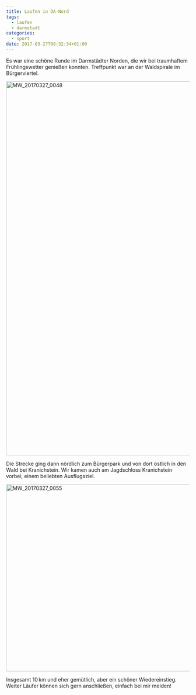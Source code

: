 ```yaml
---
title: Laufen in DA-Nord
tags: 
  - laufen
  - darmstadt
categories:
  - sport
date: 2017-03-27T08:32:34+01:00
---
```

Es war eine schöne Runde im Darmstädter Norden, die wir bei traumhaftem Frühlingswetter genießen konnten. Treffpunkt war an der Waldspirale im Bürgerviertel. 

<!--more-->

<a data-flickr-embed="true"  href="https://www.flickr.com/photos/mwellner/33311233860/in/dateposted-public/" title="MW_20170327_0048"><img src="https://c1.staticflickr.com/3/2925/33311233860_3a177c6bef_b.jpg" width="1024" height="1024" alt="MW_20170327_0048"></a><script async src="//embedr.flickr.com/assets/client-code.js" charset="utf-8"></script>

Die Strecke ging dann nördlich zum Bürgerpark und von dort östlich in den Wald bei Kranichstein. Wir kamen auch am Jagdschloss Kranichstein vorbei, einem beliebten Ausflugsziel. 

<a data-flickr-embed="true"  href="https://www.flickr.com/photos/mwellner/33654363116/in/dateposted-public/" title="MW_20170327_0055"><img src="https://c1.staticflickr.com/3/2880/33654363116_602442f663_b.jpg" width="1024" height="512" alt="MW_20170327_0055"></a><script async src="//embedr.flickr.com/assets/client-code.js" charset="utf-8"></script>

Insgesamt 10&thinsp;km und eher gemütlich, aber ein schöner Wiedereinstieg. Weiter Läufer können sich gern anschließen, einfach bei mir melden!